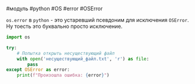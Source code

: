 #модуль #python #OS #error #OSError


`os.error` в `python` - это устаревший псевдоним для исключения `OSError`. Ну тоесть это буквально просто исключение.
```python
import os

try:
    # Попытка открыть несуществующий файл
    with open('несуществующий_файл.txt', 'r') as file:
        pass
except OSError as error:
    print(f"Произошла ошибка: {error}")
```
